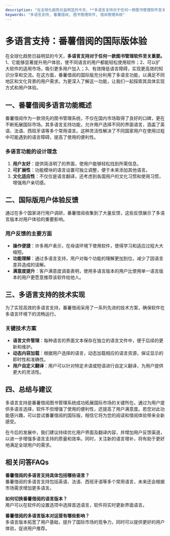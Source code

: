 ```yaml
---
description: "在全球化趋势日益明显的今天，**多语言支持对于任何一款图书管理软件至关重要。** 1、它能够显著提升用户体验，使不同语言的用户都能轻松使用软件；2、可以扩大软件的适用市场，吸引更多用户加入；3、有效降低语言障碍，实现更高效的知识分享和交流。在这方面，番薯借阅的国际版充分利用了多语言功能，以满足不同地区和文化背景的用户需求。为更深入了解这一功能，让我们一起探索其具体实现方式和用户体验。"
keywords: "多语言支持, 番薯借阅, 图书管理软件, 借阅管理系统"
---
```

# 多语言支持：番薯借阅的国际版体验

在全球化趋势日益明显的今天，**多语言支持对于任何一款图书管理软件至关重要。** 1、它能够显著提升用户体验，使不同语言的用户都能轻松使用软件；2、可以扩大软件的适用市场，吸引更多用户加入；3、有效降低语言障碍，实现更高效的知识分享和交流。在这方面，番薯借阅的国际版充分利用了多语言功能，以满足不同地区和文化背景的用户需求。为更深入了解这一功能，让我们一起探索其具体实现方式和用户体验。

## **一、番薯借阅多语言功能概述**

番薯借阅作为一款领先的图书管理系统，不仅在国内市场取得了良好的口碑，更在不断拓展国际市场。其多语言支持功能，允许用户选择不同的界面语言，涵盖了英语、法语、西班牙语等多个常用语言。这种灵活性解决了不同国家用户在使用过程中可能遇到的语言障碍，提高了使用的便利性。

### **多语言功能的设计理念**
1. **用户友好**：提供简洁明了的界面，使用户能够轻松找到所需信息。
2. **可扩展性**：功能模块的语言设置可独立调整，便于未来添加其他语言。
3. **文化适应性**：不仅仅是语言翻译，还考虑到各国用户的文化习惯和使用习惯，增强用户亲切感。

## **二、国际版用户体验反馈**

通过在多个国家进行用户调研，番薯借阅收集到了大量反馈，这些反馈展示了多语言版本对用户体验的重要影响。

### **用户反馈的主要方面**
- **操作便捷**：许多用户表示，在母语环境下使用软件，使得学习和适应过程大大缩短。
- **功能理解**：通过多语言支持，用户对每个功能的理解更加到位，减少了因语言差异造成的误解。
- **满意度提升**：客户满意度调查表明，使用多语言版本的用户比使用单一语言版本的用户更愿意推荐该软件给他人。

## **三、多语言支持的技术实现**

为了实现高效的多语言支持，番薯借阅采用了一系列先进的技术方案，确保软件在多语言环境下的流畅运行。

### **关键技术方案**
- **语言文件管理**：每种语言的界面文本保存在独立的语言文件中，便于后续的更新和维护。
- **动态内容加载**：根据用户选择的语言，动态加载相应的语言资源，保证显示的即时性和准确性。
- **用户自定义翻译**：用户可以针对特定术语或短语进行自定义翻译，为用户提供更大的灵活性。

## **四、总结与建议**

多语言支持是番薯借阅图书管理系统成功拓展国际市场的关键所在。通过为用户提供多语言选择，软件不但增强了使用的便利性，还提高了用户满意度。若您对此功能感兴趣，可以尝试番薯借阅的国际版，相信它将为您的阅读和借阅体验带来全新感受。

在今后的发展中，我们建议持续优化用户界面及翻译内容，并增加用户反馈渠道，以进一步增强多语言支持的质量和效率。同时，关注新的语言增补，将有助于更好地满足全球用户的需求。

## 相关问答FAQs

**番薯借阅的多语言支持具体包括哪些语言？**   
番薯借阅的多语言支持包括英语、法语、西班牙语等多个常用语言，未来还会根据市场需求增加更多语言。

**如何切换番薯借阅的语言版本？**  
用户可以在软件的设置选项中选择首选语言，软件将实时更新界面语言。

**番薯借阅的多语言版本对运营有哪些影响？**  
多语言版本拓宽了用户基础，提升了国际市场的竞争力，同时可以提供更好的用户体验，促进用户推荐。
